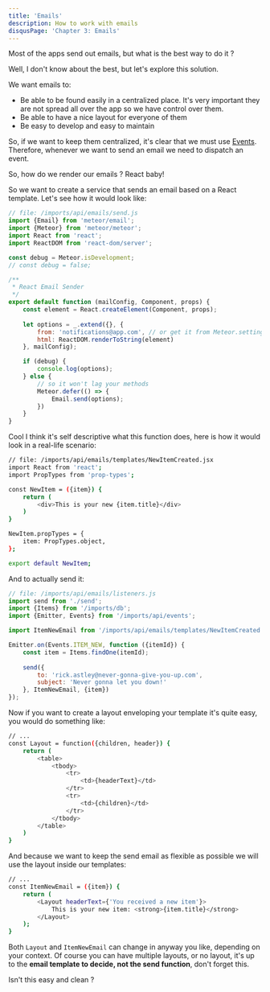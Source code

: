 ```yaml
---
title: 'Emails'
description: How to work with emails
disqusPage: 'Chapter 3: Emails'
---
```


Most of the apps send out emails, but what is the best way to do it ?

Well, I don't know about the best, but let's explore this solution.

We want emails to:
- Be able to be found easily in a centralized place. It's very important they are not spread all over the app so we have control over them.
- Be able to have a nice layout for everyone of them
- Be easy to develop and easy to maintain

So, if we want to keep them centralized, it's clear that we must use [Events](/chapters/3/events.html). Therefore,
whenever we want to send an email we need to dispatch an event.

So, how do we render our emails ? React baby!

So we want to create a service that sends an email based on a React template. Let's see how it would look like:

```js
// file: /imports/api/emails/send.js
import {Email} from 'meteor/email';
import {Meteor} from 'meteor/meteor';
import React from 'react';
import ReactDOM from 'react-dom/server';

const debug = Meteor.isDevelopment;
// const debug = false;

/**
 * React Email Sender
 */
export default function (mailConfig, Component, props) {
    const element = React.createElement(Component, props);
    
    let options = _.extend({}, {
        from: 'notifications@app.com', // or get it from Meteor.settings
        html: ReactDOM.renderToString(element)
    }, mailConfig);

    if (debug) {
        console.log(options);
    } else {
        // so it won't lag your methods
        Meteor.defer(() => {
            Email.send(options);
        })
    }
}
```

Cool I think it's self descriptive what this function does, here is how it would look in a real-life scenario:

```bash
// file: /imports/api/emails/templates/NewItemCreated.jsx
import React from 'react';
import PropTypes from 'prop-types';

const NewItem = ({item}) {
    return (
        <div>This is your new {item.title}</div>
    )
}

NewItem.propTypes = {
    item: PropTypes.object,
};

export default NewItem;
```

And to actually send it:

```js
// file: /imports/api/emails/listeners.js
import send from './send';
import {Items} from '/imports/db';
import {Emitter, Events} from '/imports/api/events';

import ItemNewEmail from '/imports/api/emails/templates/NewItemCreated.jsx'

Emitter.on(Events.ITEM_NEW, function ({itemId}) {
    const item = Items.findOne(itemId);
    
    send({
        to: 'rick.astley@never-gonna-give-you-up.com',
        subject: 'Never gonna let you down!'
    }, ItemNewEmail, {item})
});
```

Now if you want to create a layout enveloping your template it's quite easy, you would do something like:

```bash
// ...
const Layout = function({children, header}) {
    return (
        <table>
            <tbody>
                <tr>
                    <td>{headerText}</td>
                </tr>
                <tr>
                    <td>{children}</td>
                </tr>
            </tbody>
        </table>
    )
}
```

And because we want to keep the send email as flexible as possible we will use the layout inside our templates:

```bash
// ...
const ItemNewEmail = ({item}) {
    return (
        <Layout headerText={'You received a new item'}>
            This is your new item: <strong>{item.title}</strong>
        </Layout>
    );
}
```

Both `Layout` and `ItemNewEmail` can change in anyway you like, depending on your context. 
Of course you can have multiple layouts, or no layout, it's up to the **email template to decide, not the send function**, don't forget this.

Isn't this easy and clean ?